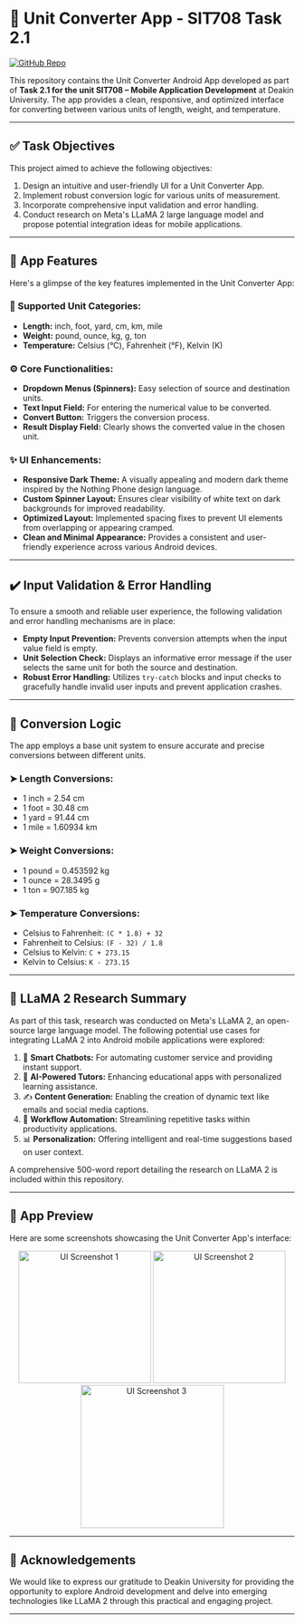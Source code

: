 # 📱 Unit Converter App - SIT708 Task 2.1

[![GitHub Repo](https://img.shields.io/badge/GitHub-Repository-blue?style=flat-square&logo=github)](https://github.com/Tillu6/SIT708--Task-2.1)


This repository contains the Unit Converter Android App developed as part of **Task 2.1 for the unit SIT708 – Mobile Application Development** at Deakin University. The app provides a clean, responsive, and optimized interface for converting between various units of length, weight, and temperature.

---

## ✅ Task Objectives

This project aimed to achieve the following objectives:

1.  Design an intuitive and user-friendly UI for a Unit Converter App.
2.  Implement robust conversion logic for various units of measurement.
3.  Incorporate comprehensive input validation and error handling.
4.  Conduct research on Meta's LLaMA 2 large language model and propose potential integration ideas for mobile applications.

---

## 📱 App Features

Here's a glimpse of the key features implemented in the Unit Converter App:

### 📏 Supported Unit Categories:

* **Length:** inch, foot, yard, cm, km, mile
* **Weight:** pound, ounce, kg, g, ton
* **Temperature:** Celsius (°C), Fahrenheit (°F), Kelvin (K)

### ⚙️ Core Functionalities:

* **Dropdown Menus (Spinners):** Easy selection of source and destination units.
* **Text Input Field:** For entering the numerical value to be converted.
* **Convert Button:** Triggers the conversion process.
* **Result Display Field:** Clearly shows the converted value in the chosen unit.

### ✨ UI Enhancements:

* **Responsive Dark Theme:** A visually appealing and modern dark theme inspired by the Nothing Phone design language.
* **Custom Spinner Layout:** Ensures clear visibility of white text on dark backgrounds for improved readability.
* **Optimized Layout:** Implemented spacing fixes to prevent UI elements from overlapping or appearing cramped.
* **Clean and Minimal Appearance:** Provides a consistent and user-friendly experience across various Android devices.

---

## ✔️ Input Validation & Error Handling

To ensure a smooth and reliable user experience, the following validation and error handling mechanisms are in place:

* **Empty Input Prevention:** Prevents conversion attempts when the input value field is empty.
* **Unit Selection Check:** Displays an informative error message if the user selects the same unit for both the source and destination.
* **Robust Error Handling:** Utilizes `try-catch` blocks and input checks to gracefully handle invalid user inputs and prevent application crashes.

---

## 🔄 Conversion Logic

The app employs a base unit system to ensure accurate and precise conversions between different units.

### ➤ Length Conversions:

* 1 inch = 2.54 cm
* 1 foot = 30.48 cm
* 1 yard = 91.44 cm
* 1 mile = 1.60934 km

### ➤ Weight Conversions:

* 1 pound = 0.453592 kg
* 1 ounce = 28.3495 g
* 1 ton = 907.185 kg

### ➤ Temperature Conversions:

* Celsius to Fahrenheit: `(C * 1.8) + 32`
* Fahrenheit to Celsius: `(F - 32) / 1.8`
* Celsius to Kelvin: `C + 273.15`
* Kelvin to Celsius: `K - 273.15`

---

## 🧠 LLaMA 2 Research Summary

As part of this task, research was conducted on Meta's LLaMA 2, an open-source large language model. The following potential use cases for integrating LLaMA 2 into Android mobile applications were explored:

1.  🤖 **Smart Chatbots:** For automating customer service and providing instant support.
2.  🧠 **AI-Powered Tutors:** Enhancing educational apps with personalized learning assistance.
3.  ✍️ **Content Generation:** Enabling the creation of dynamic text like emails and social media captions.
4.  🔄 **Workflow Automation:** Streamlining repetitive tasks within productivity applications.
5.  📊 **Personalization:** Offering intelligent and real-time suggestions based on user context.

A comprehensive 500-word report detailing the research on LLaMA 2 is included within this repository.

---

## 📸 App Preview

Here are some screenshots showcasing the Unit Converter App's interface:

<p align="center">
  <img src="https://github.com/user-attachments/assets/86b4f61a-d568-42d7-b9bc-c2b3e3b18409" width="234" alt="UI Screenshot 1">
  <img src="https://github.com/user-attachments/assets/533483ee-e625-40e5-a96f-f7dba2583a64" width="234" alt="UI Screenshot 2">
  <img src="https://github.com/user-attachments/assets/0428fbeb-56ce-477d-bf48-2ef5751568ce" width="253" alt="UI Screenshot 3">
</p>

---

## 🙌 Acknowledgements

We would like to express our gratitude to Deakin University for providing the opportunity to explore Android development and delve into emerging technologies like LLaMA 2 through this practical and engaging project.

---
